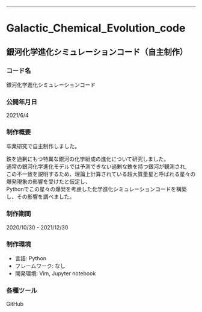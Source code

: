 ---------------------------
# Galactic_Chemical_Evolution_code
銀河化学進化シミュレーションコード（自主制作）
---------------------------
### コード名
銀河化学進化シミュレーションコード

### 公開年月日
2021/6/4

### 制作概要
卒業研究で自主制作しました。<br>

鉄を過剰にもつ特異な銀河の化学組成の進化について研究しました。<br>
通常の銀河化学進化モデルでは予測できない過剰な鉄を持つ銀河が観測され,<br>
この不一致を説明するため、理論上計算されている超大質量星と呼ばれる星々の爆発現象の影響を受けたと仮定し、<br>
Pythonでこの星々の爆発を考慮した化学進化シミュレーションコードを構築し、その影響を調べました。

### 制作期間
2020/10/30 - 2021/12/30

### 制作環境
- 言語: Python
- フレームワーク: なし
- 開発環境: Vim, Jupyter notebook

### 各種ツール
GitHub

